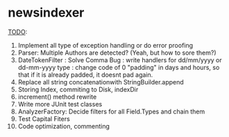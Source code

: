 newsindexer
===========
<u>TODO</u>:
1.	Implement all type of exception handling or do error proofing
2.	Parser: Multiple Authors are detected? (Yeah, but how to sore them?)
3.	DateTokenFilter	: Solve Comma Bug
					: write handlers for dd/mm/yyyy or dd-mm-yyyy type
					: change code of 0 "padding" in days and hours, so that if it is already padded, it doesnt pad again.
4.	Replace all string concatenationwith StringBuilder.append
5.	Storing Index, commiting to Disk, indexDir
6.	increment() method rewrite
7.	Write more JUnit test classes
8.	AnalyzerFactory: Decide filters for all Field.Types and chain them
9.	Test Capital Fiters
9.	Code optimization, commenting
